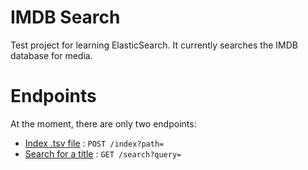 # IMDB Search

Test project for learning ElasticSearch. It currently searches the IMDB database for media.

# Endpoints

At the moment, there are only two endpoints:
* [Index .tsv file](doc/index.md) : `POST /index?path=`
* [Search for a title](doc/search.md) : `GET /search?query=`